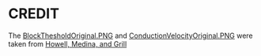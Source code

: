 # CREDIT
The [BlockThesholdOriginal.PNG](https://github.com/joey-kilgore/Nerve-Block-Modeling/blob/master/Wiki/Frequency-Dependent%20Graphs/BlockThresholdOriginal.PNG) and [ConductionVelocityOriginal.PNG](https://github.com/joey-kilgore/Nerve-Block-Modeling/blob/master/Wiki/Frequency-Dependent%20Graphs/ConductionVelocityOriginal.PNG) were taken from [Howell, Medina, and Grill](https://www.ncbi.nlm.nih.gov/pmc/articles/PMC4582421/)